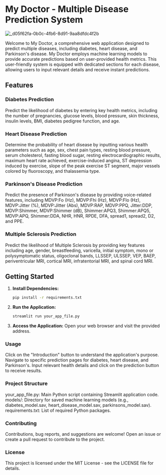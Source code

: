 # My Doctor - Multiple Disease Prediction System
![_d05f62fa-0b0c-4fb6-8d91-9aa8dfdc4f2b](https://github.com/AkshayRamakrishnann/ML_For_Dummies/assets/111365771/1a680f3f-0548-4925-85ad-77684189a965)


Welcome to My Doctor, a comprehensive web application designed to predict multiple diseases, including diabetes, heart disease, and Parkinson's disease. My Doctor employs machine learning models to provide accurate predictions based on user-provided health metrics. This user-friendly system is equipped with dedicated sections for each disease, allowing users to input relevant details and receive instant predictions.


## Features

### Diabetes Prediction

Predict the likelihood of diabetes by entering key health metrics, including the number of pregnancies, glucose levels, blood pressure, skin thickness, insulin levels, BMI, diabetes pedigree function, and age.

### Heart Disease Prediction

Determine the probability of heart disease by inputting various health parameters such as age, sex, chest pain types, resting blood pressure, serum cholesterol, fasting blood sugar, resting electrocardiographic results, maximum heart rate achieved, exercise-induced angina, ST depression induced by exercise, slope of the peak exercise ST segment, major vessels colored by fluoroscopy, and thalassemia type.

### Parkinson's Disease Prediction

Predict the presence of Parkinson's disease by providing voice-related features, including MDVP:Fo (Hz), MDVP:Fhi (Hz), MDVP:Flo (Hz), MDVP:Jitter (%), MDVP:Jitter (Abs), MDVP:RAP, MDVP:PPQ, Jitter:DDP, MDVP:Shimmer, MDVP:Shimmer (dB), Shimmer:APQ3, Shimmer:APQ5, MDVP:APQ, Shimmer:DDA, NHR, HNR, RPDE, DFA, spread1, spread2, D2, and PPE.

### Multiple Sclerosis Prediction

Predict the likelihood of Multiple Sclerosis by providing key features including age, gender, breastfeeding, varicella, initial symptom, mono or polysymptomatic status, oligoclonal bands, LLSSEP, ULSSEP, VEP, BAEP, periventricular MRI, cortical MRI, infratentorial MRI, and spinal cord MRI.


## Getting Started

1. **Install Dependencies:**
   ```bash
   pip install -r requirements.txt

2. **Run the Application:**
   ```bash
   streamlit run your_app_file.py

3. **Access the Application:**
   Open your web browser and visit the provided address.

### Usage
Click on the "Introduction" button to understand the application's purpose.
Navigate to specific prediction pages for diabetes, heart disease, and Parkinson's.
Input relevant health details and click on the prediction button to receive results.

### Project Structure
your_app_file.py: Main Python script containing Streamlit application code.
models/: Directory for saved machine learning models (e.g., diabetes_model.sav, heart_disease_model.sav, parkinsons_model.sav).
requirements.txt: List of required Python packages.

### Contributing
Contributions, bug reports, and suggestions are welcome! Open an issue or create a pull request to contribute to the project.

### License
This project is licensed under the MIT License - see the LICENSE file for details.


